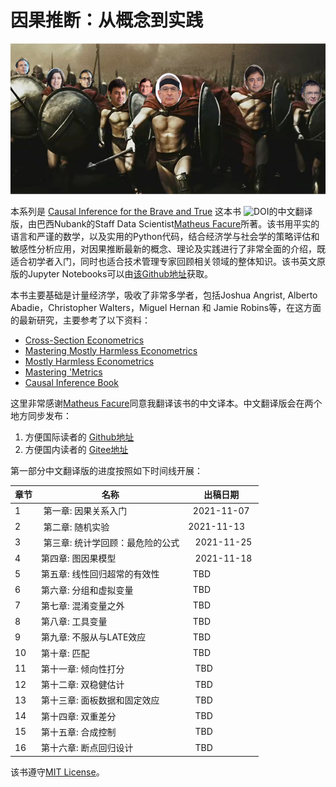 # 因果推断：从概念到实践

![img](./chapters/data/img/brave-and-true.png)



本系列是 [Causal Inference for the Brave and True](https://zenodo.org/badge/latestdoi/255903310) 这本书 ![DOI](https://zenodo.org/badge/255903310.svg)的中文翻译版，由巴西Nubank的Staff Data Scientist[Matheus Facure](https://www.linkedin.com/in/matheus-facure-7b0099117/)所著。该书用平实的语言和严谨的数学，以及实用的Python代码，结合经济学与社会学的策略评估和敏感性分析应用，对因果推断最新的概念、理论及实践进行了非常全面的介绍，既适合初学者入门，同时也适合技术管理专家回顾相关领域的整体知识。该书英文原版的Jupyter Notebooks可以由[该Github地址](https://github.com/matheusfacure/python-causality-handbook)获取。

本书主要基础是计量经济学，吸收了非常多学者，包括Joshua Angrist, Alberto Abadie，Christopher Walters，Miguel Hernan 和 Jamie Robins等，在这方面的最新研究，主要参考了以下资料：

* [Cross-Section Econometrics](https://www.aeaweb.org/conference/cont-ed/2017-webcasts)
* [Mastering Mostly Harmless Econometrics](https://www.aeaweb.org/conference/cont-ed/2020-webcasts)
* [Mostly Harmless Econometrics](https://www.mostlyharmlesseconometrics.com/)
* [Mastering 'Metrics](https://www.masteringmetrics.com/)
* [Causal Inference Book](https://www.hsph.harvard.edu/miguel-hernan/causal-inference-book/)

这里非常感谢[Matheus Facure](https://www.linkedin.com/in/matheus-facure-7b0099117/)同意我翻译该书的中文译本。中文翻译版会在两个地方同步发布：

1. 方便国际读者的 [Github地址](https://github.com/xieliaing/CausalInferenceIntro)
2. 方便国内读者的 [Gitee地址](https://gitee.com/xieliaing/causal-inference-intro-gitee)


第一部分中文翻译版的进度按照如下时间线开展：

章节 | 名称 | 出稿日期 |
--- | --- | ---
1 |	 第一章: 因果关系入门 |  2021-11-07 
2 |	 第二章: 随机实验 | 2021-11-13 
3 |	 第三章: 统计学回顾：最危险的公式|   2021-11-25 
4 |	  第四章: 图因果模型|   2021-11-18 
5 |	  第五章: 线性回归超常的有效性|  TBD 
6 |	  第六章: 分组和虚拟变量|  TBD 
7 |	  第七章: 混淆变量之外|  TBD 
8 |	  第八章: 工具变量|  TBD 
9 |	  第九章: 不服从与LATE效应|  TBD 
10 | 第十章: 匹配|  TBD 
11 | 第十一章: 倾向性打分|   TBD 
12 | 第十二章: 双稳健估计|   TBD 
13 | 第十三章: 面板数据和固定效应|   TBD 
14 | 第十四章: 双重差分|   TBD 
15 | 第十五章: 合成控制|   TBD 
16 | 第十六章: 断点回归设计|   TBD 

该书遵守[MIT License](./LICENSE)。